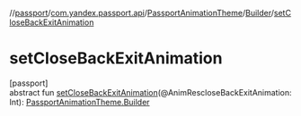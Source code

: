 //[passport](../../../../index.md)/[com.yandex.passport.api](../../index.md)/[PassportAnimationTheme](../index.md)/[Builder](index.md)/[setCloseBackExitAnimation](set-close-back-exit-animation.md)

# setCloseBackExitAnimation

[passport]\
abstract fun [setCloseBackExitAnimation](set-close-back-exit-animation.md)(@AnimRescloseBackExitAnimation: Int): [PassportAnimationTheme.Builder](index.md)
